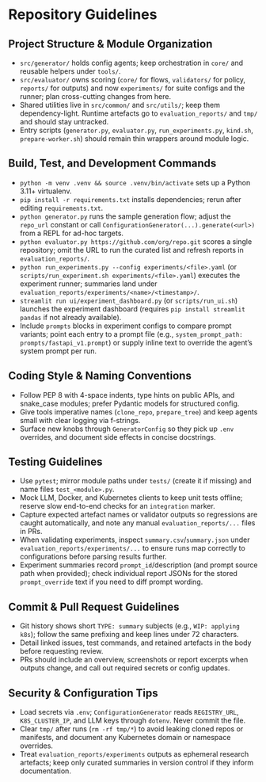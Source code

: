 # Repository Guidelines
## Project Structure & Module Organization
- `src/generator/` holds config agents; keep orchestration in `core/` and reusable helpers under `tools/`.
- `src/evaluator/` owns scoring (`core/` for flows, `validators/` for policy, `reports/` for outputs) and now `experiments/` for suite configs and the runner; plan cross-cutting changes from here.
- Shared utilities live in `src/common/` and `src/utils/`; keep them dependency-light. Runtime artefacts go to `evaluation_reports/` and `tmp/` and should stay untracked.
- Entry scripts (`generator.py`, `evaluator.py`, `run_experiments.py`, `kind.sh`, `prepare-worker.sh`) should remain thin wrappers around module logic.

## Build, Test, and Development Commands
- `python -m venv .venv && source .venv/bin/activate` sets up a Python 3.11+ virtualenv.
- `pip install -r requirements.txt` installs dependencies; rerun after editing `requirements.txt`.
- `python generator.py` runs the sample generation flow; adjust the `repo_url` constant or call `ConfigurationGenerator(...).generate(<url>)` from a REPL for ad-hoc targets.
- `python evaluator.py https://github.com/org/repo.git` scores a single repository; omit the URL to run the curated list and refresh reports in `evaluation_reports/`.
- `python run_experiments.py --config experiments/<file>.yaml` (or `scripts/run_experiment.sh experiments/<file>.yaml`) executes the experiment runner; summaries land under `evaluation_reports/experiments/<name>/<timestamp>/`.
- `streamlit run ui/experiment_dashboard.py` (or `scripts/run_ui.sh`) launches the experiment dashboard (requires `pip install streamlit pandas` if not already available).
- Include `prompts` blocks in experiment configs to compare prompt variants; point each entry to a prompt file (e.g., `system_prompt_path: prompts/fastapi_v1.prompt`) or supply inline text to override the agent’s system prompt per run.

## Coding Style & Naming Conventions
- Follow PEP 8 with 4-space indents, type hints on public APIs, and snake_case modules; prefer Pydantic models for structured config.
- Give tools imperative names (`clone_repo`, `prepare_tree`) and keep agents small with clear logging via f-strings.
- Surface new knobs through `GeneratorConfig` so they pick up `.env` overrides, and document side effects in concise docstrings.

## Testing Guidelines
- Use `pytest`; mirror module paths under `tests/` (create it if missing) and name files `test_<module>.py`.
- Mock LLM, Docker, and Kubernetes clients to keep unit tests offline; reserve slow end-to-end checks for an `integration` marker.
- Capture expected artefact names or validator outputs so regressions are caught automatically, and note any manual `evaluation_reports/...` files in PRs.
- When validating experiments, inspect `summary.csv`/`summary.json` under `evaluation_reports/experiments/...` to ensure runs map correctly to configurations before parsing results further.
- Experiment summaries record `prompt_id`/description (and prompt source path when provided); check individual report JSONs for the stored `prompt_override` text if you need to diff prompt wording.

## Commit & Pull Request Guidelines
- Git history shows short `TYPE: summary` subjects (e.g., `WIP: applying k8s`); follow the same prefixing and keep lines under 72 characters.
- Detail linked issues, test commands, and retained artefacts in the body before requesting review.
- PRs should include an overview, screenshots or report excerpts when outputs change, and call out required secrets or config updates.

## Security & Configuration Tips
- Load secrets via `.env`; `ConfigurationGenerator` reads `REGISTRY_URL`, `K8S_CLUSTER_IP`, and LLM keys through `dotenv`. Never commit the file.
- Clear `tmp/` after runs (`rm -rf tmp/*`) to avoid leaking cloned repos or manifests, and document any Kubernetes domain or namespace overrides.
- Treat `evaluation_reports/experiments` outputs as ephemeral research artefacts; keep only curated summaries in version control if they inform documentation.
